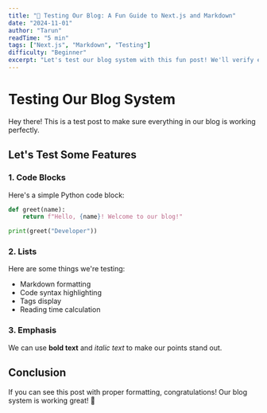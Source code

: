 ```yaml
---
title: "🧪 Testing Our Blog: A Fun Guide to Next.js and Markdown"
date: "2024-11-01"
author: "Tarun"
readTime: "5 min"
tags: ["Next.js", "Markdown", "Testing"]
difficulty: "Beginner"
excerpt: "Let's test our blog system with this fun post! We'll verify everything works from formatting to code blocks. 🚀"
---
```


# Testing Our Blog System

Hey there! This is a test post to make sure everything in our blog is working perfectly.

## Let's Test Some Features

### 1. Code Blocks

Here's a simple Python code block:

```python
def greet(name):
    return f"Hello, {name}! Welcome to our blog!"

print(greet("Developer"))
```

### 2. Lists

Here are some things we're testing:

- Markdown formatting
- Code syntax highlighting
- Tags display
- Reading time calculation

### 3. Emphasis

We can use **bold text** and _italic text_ to make our points stand out.

## Conclusion

If you can see this post with proper formatting, congratulations! Our blog system is working great! 🎉
